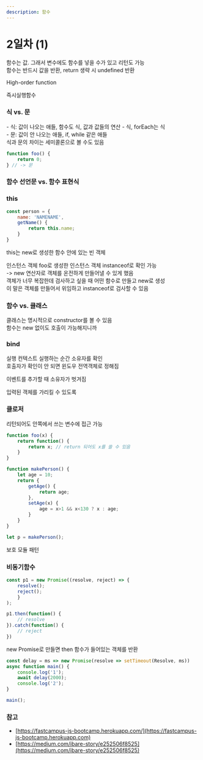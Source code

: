 ```yaml
---
description: 함수
---
```


# 2일차 (1)

함수는 값. 그래서 변수에도 함수를 넣을 수가 있고 리턴도 가능\
함수는 반드시 값을 반환, return 생략 시 undefined 반환

High-order function

즉시실행함수

### 식 vs. 문

\- 식: 값이 나오는 애들, 함수도 식, 값과 값들의 연산 - 식, forEach는 식\
\- 문: 값이 안 나오는 애들, if, while 같은 애들\
식과 문의 차이는 세미콜론으로 볼 수도 있음

```javascript
function foo() {
    return 0;
} // -> 문
```

### 함수 선언문 vs. 함수 표현식

### this

```javascript
const person = {
    name: 'NAMENAME',
    getName() {
        return this.name;
    }
}
```

this는 new로 생성한 함수 안에 있는 빈 객체

인스턴스 객체 foo로 생성한 인스턴스 객체 instanceof로 확인 가능\
\-> new 연산자로 객체를 온전하게 만들어낼 수 있게 했음\
객체가 너무 복잡한데 검사하고 싶을 때 어떤 함수로 만들고 new로 생성\
이 말은 객체를 만들어서 위임하고 instanceof로 검사할 수 있음

### 함수 vs. 클래스

클래스는 명시적으로 constructor를 볼 수 있음\
함수는 new 없이도 호출이 가능해지니까

### bind

실행 컨텍스트 실행하는 순간 소유자를 확인\
호출자가 확인이 안 되면 윈도우 전역객체로 정해짐

이벤트를 추가할 때 소유자가 벗겨짐

입력된 객체를 가리킬 수 있도록

### 클로저

리턴되어도 안쪽에서 쓰는 변수에 접근 가능

```javascript
function foo(x) {
    return function() {
        return x; // return 되어도 x를 쓸 수 있음
    }
}
```

```javascript
function makePerson() {
    let age = 10;
    return {
        getAge() {
            return age;
        },
        setAge(x) {
            age = x>1 && x<130 ? x : age;
        }
    }
}

let p = makePerson();
```

보호 모듈 패턴

### 비동기함수

```javascript
const p1 = new Promise((resolve, reject) => {
    resolve();
    reject();
    }
);

p1.then(function() {
    // resolve
}).catch(function() {
    // reject
})
```

new Promise로 만들면 then 함수가 들어있는 객체를 반환

```javascript
const delay = ms => new Promise(resolve => setTimeout(Resolve, ms))
async function main() {
    console.log('1');
    await delay(2000);
    console.log('2');
}

main();
```

### 참고

* [https://fastcampus-js-bootcamp.herokuapp.com/](https://fastcampus-js-bootcamp.herokuapp.com)
* [https://medium.com/ibare-story/e252506f8525](https://medium.com/ibare-story/e252506f8525)
